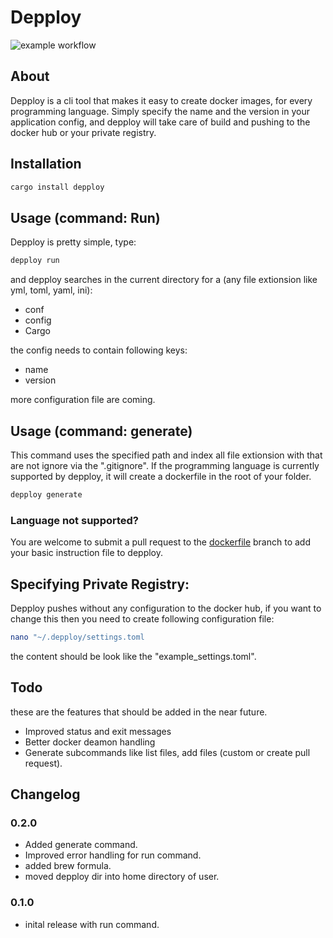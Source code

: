 # Depploy

![example workflow](https://github.com/MichaelProjects/depploy/actions/workflows/depploy.yml/badge.svg?branch=master)
## About
Depploy is a cli tool that makes it easy to create docker images, for every programming language.
Simply specify the name and the version in your application config, and depploy will take care of build and pushing to the docker hub or your private registry.

## Installation
```bash
cargo install depploy
```

## Usage (command: Run)
Depploy is pretty simple, type:
```bash
depploy run
```
and depploy searches in the current directory for a (any file extionsion like yml, toml, yaml, ini):
- conf
- config
- Cargo

the config needs to contain following keys:

- name
- version


more configuration file are coming.

## Usage (command: generate)
This command uses the specified path and index all file extionsion with that are not ignore via the ".gitignore". If the programming language is currently supported by depploy, it will create a dockerfile in the root of your folder.

```bash
depploy generate
```
### Language not supported?
You are welcome to submit a pull request to the [dockerfile](https://github.com/MichaelProjects/depploy/tree/dockerfiles) branch to add your basic instruction file to depploy.

## Specifying Private Registry:
Depploy pushes without any configuration to the docker hub,
if you want to change this then you need to create following configuration file:

```bash
nano "~/.depploy/settings.toml
```
the content should be look like the "example_settings.toml".

## Todo
these are the features that should be added in the near future.

- Improved status and exit messages
- Better docker deamon handling
- Generate subcommands like list files, add files (custom or create pull request).

## Changelog
### 0.2.0 
- Added generate command.
- Improved error handling for run command.
- added brew formula.
- moved depploy dir into home directory of user.

### 0.1.0 
- inital release with run command.